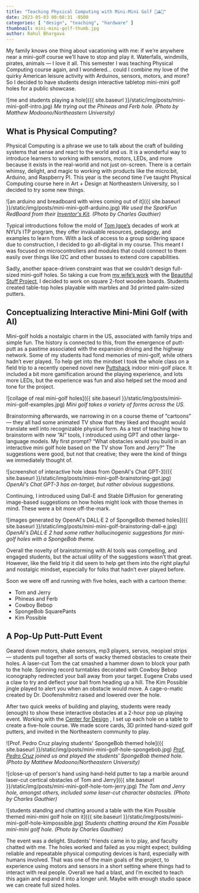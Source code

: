 ```yaml
---
title: "Teaching Physical Computing with Mini-Mini Golf 🤖⛳️🎉"
date: 2023-05-03 00:08:31 -0500
categories: [ "design", "teaching", "hardware" ]
thumbnail: mini-mini-golf-thumb.jpg
author: Rahul Bhargava
---
```


My family knows one thing about vacationing with me: if we’re anywhere near a mini-golf course we’ll have to stop and play it. Waterfalls, windmills, pirates, animals — I love it all. This semester I was teaching Physical Computing course again, and I wondered… could I combine my love of the quirky American leisure activity with Arduinos, sensors, motors, and more? So I decided to have students design interactive tabletop mini-mini golf holes for a public showcase.

![me and students playing a hole]({{ site.baseurl }}/static/img/posts/mini-mini-golf-intro.jpg)
*Me trying out the Phineas and Ferb hole. (Photo by Matthew Modoono/Northeastern University)*

## What is Physical Computing?

Physical Computing is a phrase we use to talk about the craft of building systems that sense and react to the world and us. It is a wonderful way to introduce learners to working with sensors, motors, LEDs, and more because it exists in the real-world and not just on-screen. There is a certain whimsy, delight, and magic to working with products like the micro:bit, Arduino, and Raspberry PI. This year is the second time I’ve taught Physical Computing course here in Art + Design at Northeastern University, so I decided to try some new things.

![an arduino and breadboard with wires coming out of it]({{ site.baseurl }}/static/img/posts/mini-mini-golf-arduino.jpg)
*We used the SparkFun RedBoard from their [Inventor's Kit](https://www.sparkfun.com/products/retired/11227). (Photo by Charles Gauthier)*

Typical introductions follow the mold of [Tom Igoe’s](https://tigoe.com/) decades of work at NYU’s ITP program, they offer invaluable resources, pedagogy, and examples to learn from. With a lack of access to a group soldering space due to construction, I decided to go all-digital in my course. This meant I was focused on microcontrollers and modules that could connect to them easily over things like I2C and other busses to extend core capabilities.

Sadly, another space-driven constraint was that we couldn’t design full-sized mini-golf holes. So taking a cue from [my wife’s work](https://www.instagram.com/studio_b63/) with the [Beautiful Stuff Project](https://thebeautifulstuffproject.org), I decided to work on square 2-foot wooden boards. Students created table-top holes playable with marbles and 3d printed palm-sized putters. 

## Conceptualizing Interactive Mini-Mini Golf (with AI)

Mini-golf holds a nostalgic charm in the US, associated with family trips and simple fun. The history is connected to this, from the emergence of putt-putt as a pastime associated with the expansion driving and the highway network. Some of my students had fond memories of mini-golf, while others hadn’t ever played. To help get into the mindset I took the whole class on a field trip to a recently opened novel new [Puttshack](http://puttshack.com) indoor mini-golf place. It included a bit more gamification around the playing experience, and lots more LEDs, but the experience was fun and also helped set the mood and tone for the project.

![collage of real mini-golf holes]({{ site.baseurl }}/static/img/posts/mini-mini-golf-examples.jpg)
*Mini golf takes a variety of forms across the US.*

Brainstorming afterwards, we narrowing in on a course theme of “cartoons” — they all had some animated TV show that they liked and thought would translate well into recognizable physical form.  As a test of teaching how to brainstorm with new “AI” tools, I introduced using GPT and other large-language models. My first prompt? “What obstacles would you build in an interactive mini golf hole based on the TV show Tom and Jerry?” The suggestions were good, but not that creative; they were the kind of things we immediately thought of.

![screenshot of interactive hole ideas from OpenAI's Chat GPT-3]({{ site.baseurl }}/static/img/posts/mini-mini-golf-brainstoring-gpt.jpg)
*OpenAI's Chat GPT-3 has on-target, but rather obvious suggestions.*

Continuing, I introduced using Dall-E and Stable Diffusion for generating image-based suggestions on how holes might look with those themes in mind. These were a bit more off-the-mark.

![images generated by OpenAI's DALL·E 2 of SpongeBob themed holes]({{ site.baseurl }}/static/img/posts/mini-mini-golf-brainstoring-dall-e.jpg)
*OpenAI's DALL·E 2 had some rather hallucinogenic suggestions for mini-golf holes with a SpongeBob theme.*

Overall the novelty of brainstorming with AI tools was compelling, and engaged students, but the actual utility of the suggestions wasn’t that great. However, like the field trip it did seem to help get them into the right playful and nostalgic mindset, especially for folks that hadn’t ever played before.

Soon we were off and running with five holes, each with a cartoon theme:
* Tom and Jerry
* Phineas and Ferb
* Cowboy Bebop
* SpongeBob SquarePants
* Kim Possible

## A Pop-Up Putt-Putt Event
Geared down motors, shake sensors, mp3 players, servos, neopixel strips — students pull together all sorts of wacky themed obstacles to create their holes. A laser-cut Tom the cat smashed a hammer down to block your path to the hole. Spinning record turntables decorated with Cowboy Bebop iconography redirected your ball away from your target.  Eugene Crabs used a claw to try and deflect your ball from heading up a hill. The Kim Possible jingle played to alert you when an obstacle would move. A cage-o-matic created by Dr. Doofenshmitrz raised and lowered over the hole.

After two quick weeks of building and playing, students were ready (enough) to show these interactive obstacles at a 2-hour pop up playing event. Working with the [Center for Design](https://camd.northeastern.edu/center-for-design/) , I set up each hole on a table to create a five-hole course. We made score cards, 3D printed hand-sized golf putters, and invited in the Northeastern community to play.

![Prof. Pedro Cruz playing students' SpongeBob themed hole]({{ site.baseurl }}/static/img/posts/mini-mini-golf-hole-spongebob.jpg)
*[Prof. Pedro Cruz](https://pmcruz.com) joined us and played the students' SpongeBob themed hole. (Photo by Matthew Modoono/Northeastern University)*

![close-up of person's hand using hand-held putter to tap a marble around laser-cut certical obstacles of Tom and Jerry]({{ site.baseurl }}/static/img/posts/mini-mini-golf-hole-tom-jerry.jpg)
*The Tom and Jerry hole, amongst others, included some laser-cut character obstacles. (Photo by Charles Gauthier)*

![students standing and chatting around a table with the Kim Possible themed mini-mini golf hole on it]({{ site.baseurl }}/static/img/posts/mini-mini-golf-hole-kimpossible.jpg)
*Students chatting around the Kim Possible mini-mini golf hole. (Photo by Charles Gauthier)*

The event was a delight. Students’ friends came in to play, and faculty chatted with me. The holes worked and failed as you might expect; building reliable and repeatable physical computing devices is hard, especially with humans involved. That was one of the main goals of the project, to experience using motors and sensors in a short setting where things had to interact with real people. Overall we had a blast, and I’m excited to teach this again and expand it into a longer unit. Maybe with enough studio space we can create full sized holes.

